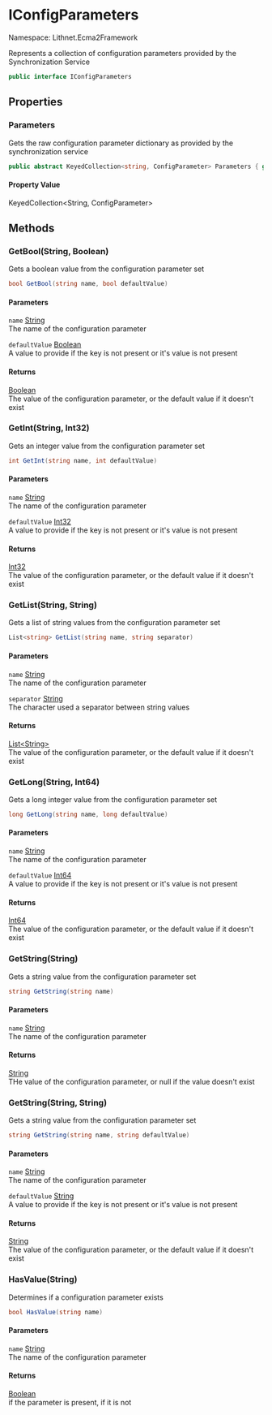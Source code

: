 # IConfigParameters

Namespace: Lithnet.Ecma2Framework

Represents a collection of configuration parameters provided by the Synchronization Service

```csharp
public interface IConfigParameters
```

## Properties

### **Parameters**

Gets the raw configuration parameter dictionary as provided by the synchronization service

```csharp
public abstract KeyedCollection<string, ConfigParameter> Parameters { get; }
```

#### Property Value

KeyedCollection&lt;String, ConfigParameter&gt;<br>

## Methods

### **GetBool(String, Boolean)**

Gets a boolean value from the configuration parameter set

```csharp
bool GetBool(string name, bool defaultValue)
```

#### Parameters

`name` [String](https://docs.microsoft.com/en-us/dotnet/api/system.string)<br>
The name of the configuration parameter

`defaultValue` [Boolean](https://docs.microsoft.com/en-us/dotnet/api/system.boolean)<br>
A value to provide if the key is not present or it's value is not present

#### Returns

[Boolean](https://docs.microsoft.com/en-us/dotnet/api/system.boolean)<br>
The value of the configuration parameter, or the default value if it doesn't exist

### **GetInt(String, Int32)**

Gets an integer value from the configuration parameter set

```csharp
int GetInt(string name, int defaultValue)
```

#### Parameters

`name` [String](https://docs.microsoft.com/en-us/dotnet/api/system.string)<br>
The name of the configuration parameter

`defaultValue` [Int32](https://docs.microsoft.com/en-us/dotnet/api/system.int32)<br>
A value to provide if the key is not present or it's value is not present

#### Returns

[Int32](https://docs.microsoft.com/en-us/dotnet/api/system.int32)<br>
The value of the configuration parameter, or the default value if it doesn't exist

### **GetList(String, String)**

Gets a list of string values from the configuration parameter set

```csharp
List<string> GetList(string name, string separator)
```

#### Parameters

`name` [String](https://docs.microsoft.com/en-us/dotnet/api/system.string)<br>
The name of the configuration parameter

`separator` [String](https://docs.microsoft.com/en-us/dotnet/api/system.string)<br>
The character used a separator between string values

#### Returns

[List&lt;String&gt;](https://docs.microsoft.com/en-us/dotnet/api/system.collections.generic.list-1)<br>
The value of the configuration parameter, or the default value if it doesn't exist

### **GetLong(String, Int64)**

Gets a long integer value from the configuration parameter set

```csharp
long GetLong(string name, long defaultValue)
```

#### Parameters

`name` [String](https://docs.microsoft.com/en-us/dotnet/api/system.string)<br>
The name of the configuration parameter

`defaultValue` [Int64](https://docs.microsoft.com/en-us/dotnet/api/system.int64)<br>
A value to provide if the key is not present or it's value is not present

#### Returns

[Int64](https://docs.microsoft.com/en-us/dotnet/api/system.int64)<br>
The value of the configuration parameter, or the default value if it doesn't exist

### **GetString(String)**

Gets a string value from the configuration parameter set

```csharp
string GetString(string name)
```

#### Parameters

`name` [String](https://docs.microsoft.com/en-us/dotnet/api/system.string)<br>
The name of the configuration parameter

#### Returns

[String](https://docs.microsoft.com/en-us/dotnet/api/system.string)<br>
THe value of the configuration parameter, or null if the value doesn't exist

### **GetString(String, String)**

Gets a string value from the configuration parameter set

```csharp
string GetString(string name, string defaultValue)
```

#### Parameters

`name` [String](https://docs.microsoft.com/en-us/dotnet/api/system.string)<br>
The name of the configuration parameter

`defaultValue` [String](https://docs.microsoft.com/en-us/dotnet/api/system.string)<br>
A value to provide if the key is not present or it's value is not present

#### Returns

[String](https://docs.microsoft.com/en-us/dotnet/api/system.string)<br>
The value of the configuration parameter, or the default value if it doesn't exist

### **HasValue(String)**

Determines if a configuration parameter exists

```csharp
bool HasValue(string name)
```

#### Parameters

`name` [String](https://docs.microsoft.com/en-us/dotnet/api/system.string)<br>
The name of the configuration parameter

#### Returns

[Boolean](https://docs.microsoft.com/en-us/dotnet/api/system.boolean)<br>
if the parameter is present, if it is not

